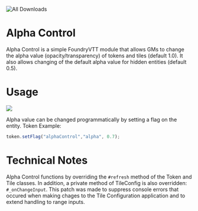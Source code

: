 ![All Downloads](https://img.shields.io/github/downloads/jessev14/alphaControl/total?style=for-the-badge)

# Alpha Control

Alpha Control is a simple FoundryVTT module that allows GMs to change the alpha value (opacity/transparency) of tokens and tiles (default 1.0).
It also allows changing of the default alpha value for hidden entities (default 0.5).

# Usage

<img src="/img/alphaControl-demo.wmv">

Alpha value can be changed programmatically by setting a flag on the entity.
Token Example:
```js
token.setFlag("alphaControl","alpha", 0.7);
```

# Technical Notes

Alpha Control functions by overriding the `#refresh` method of the Token and Tile classes.
In addition, a private method of TileConfig is also overridden: `#_onChangeInput`. This patch was made to suppress console errors that occured when making chages to the Tile Configuration application and to extend handling to range inputs.